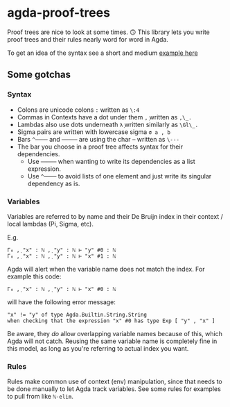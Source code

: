 # agda-proof-trees

Proof trees are nice to look at some times. 🙃
This library lets you write proof trees and their rules nearly word for word in Agda. 

To get an idea of the syntax see a short and medium [example here](examples/Examples.lagda.md)

## Some gotchas
### Syntax
- Colons are unicode colons ```꞉``` written as ```\:4```
- Commas in Contexts have a dot under them ```,̣``` written as ```,\_.```
- Lambdas also use dots underneath ```λ̣``` written similarly as ```\Gl\_.```
- Sigma pairs are written with lowercase sigma ```σ a , b```
- Bars ```^────``` and ```─────``` are using the char ```─``` written as ```\---```
- The bar you choose in a proof tree affects syntax for their dependencies.
  - Use ```─────``` when wanting to write its dependencies as a list expression.
  - Use ```^────``` to avoid lists of one element and just write its singular dependency as is.
  
### Variables
Variables are referred to by name and their De Bruijn index in their context / local lambdas (Pi, Sigma, etc). 
  
E.g.
```
Γ₀ ,̣ "x" ꞉ ℕ ,̣ "y" ꞉ ℕ ⊢ "y" #0 ꞉ ℕ
Γ₀ ,̣ "x" ꞉ ℕ ,̣ "y" ꞉ ℕ ⊢ "x" #1 ꞉ ℕ
```
  
Agda will alert when the variable name does not match the index. For example this code:
```
Γ₀ ,̣ "x" ꞉ ℕ ,̣ "y" ꞉ ℕ ⊢ "x" #0 ꞉ ℕ
```
will have the following error message:
```
"x" != "y" of type Agda.Builtin.String.String
when checking that the expression "x" #0 has type Exp [ "y" , "x" ]
```

Be aware, they *do* allow overlapping variable names because of this, which Agda will not catch. 
Reusing the same variable name is completely fine in this model, as long as you're referring to actual index you want.

### Rules
Rules make common use of context (env) manipulation, since that needs to be done manually to let Agda track variables. See some rules for examples to pull from like ```ℕ-elim```.
